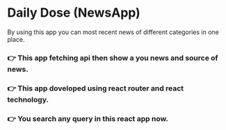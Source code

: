 # Daily Dose (NewsApp)
By using this app you can most recent news of different categories in one place.

### 👉 This app fetching api then show a you news and source of news.
### 👉 This app doveloped using react router and react technology.
### 👉 You search any query in this react app now.
